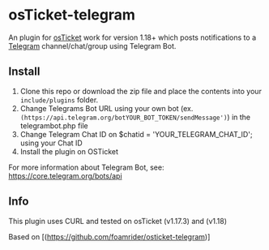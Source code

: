 osTicket-telegram
==============
An plugin for [osTicket](https://osticket.com) work for version 1.18+ which posts notifications to a [Telegram](https://telegram.org) channel/chat/group using Telegram Bot.

Install
--------
1. Clone this repo or download the zip file and place the contents into your `include/plugins` folder.
2. Change Telegrams Bot URL using your own bot (ex. `(https://api.telegram.org/botYOUR_BOT_TOKEN/sendMessage')`) in the telegrambot.php file
3. Change Telegram Chat ID on $chatid = 'YOUR_TELEGRAM_CHAT_ID'; using your Chat ID
4. Install the plugin on OSTicket

For more information about Telegram Bot, see: https://core.telegram.org/bots/api

Info
------
This plugin uses CURL and tested on osTicket (v1.17.3) and (v1.18)

Based on [(https://github.com/foamrider/osticket-telegram)]
